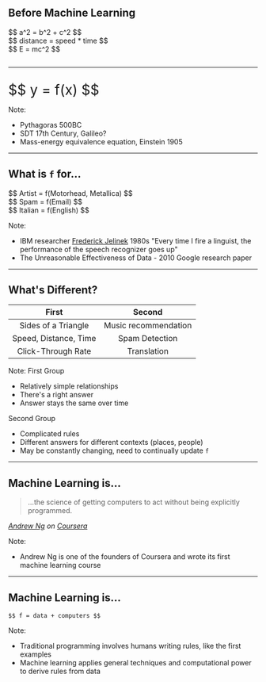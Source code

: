## Before Machine Learning

<div class="fragment">
$$ a^2 = b^2 + c^2 $$
</div>

<div class="fragment">
$$ distance = speed * time $$
</div>

<div class="fragment">
$$ E = mc^2 $$
</div>

<div class="fragment" style="font-size: 2em">
<hr />
$$ y = f(x) $$
</div>

Note:
- Pythagoras 500BC
- SDT 17th Century, Galileo?
- Mass-energy equivalence equation, Einstein 1905

---

## What is `f` for...

<div class="fragment">
$$ Artist = f(Motorhead, Metallica) $$
</div>

<div class="fragment">
$$ Spam = f(Email) $$
</div>

<div class="fragment">
$$ Italian = f(English) $$
</div>

Note:
- IBM researcher [Frederick Jelinek](https://en.wikipedia.org/wiki/Frederick_Jelinek) 1980s "Every time I fire a linguist, the performance of the speech recognizer goes up"
- The Unreasonable Effectiveness of Data - 2010 Google research paper

---

## What's Different?

| First | Second |
|:-----:|:------:|
| Sides of a Triangle | Music recommendation |
| Speed, Distance, Time | Spam Detection     |
| Click-Through Rate    | Translation          |

Note:
First Group
- Relatively simple relationships
- There's a right answer
- Answer stays the same over time

Second Group
- Complicated rules
- Different answers for different contexts (places, people)
- May be constantly changing, need to continually update `f`

---

## Machine Learning is...

<blockquote>
<p>...the science of getting computers to act without being explicitly programmed.</p>
</blockquote>
<cite>
    <a href="https://en.wikipedia.org/wiki/Andrew_Ng">Andrew Ng</a>
    on <a href="https://coursera.com">Coursera</a>
</cite>
</blockquote>

Note:
- Andrew Ng is one of the founders of Coursera and wrote its first machine learning course

---

## Machine Learning is...

`$$ f = data + computers $$`

Note:
- Traditional programming involves humans writing rules, like the first examples
- Machine learning applies general techniques and computational power to derive rules from data

